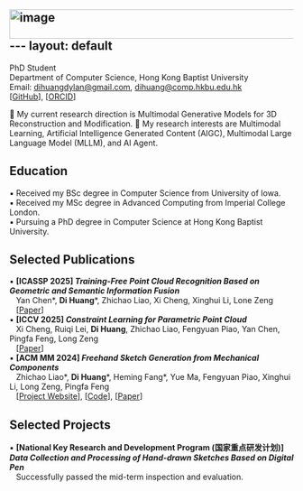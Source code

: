 <img width="532" height="52" alt="image" src="https://github.com/user-attachments/assets/41a51f12-ff97-4d8c-8d00-006aac5eb55f" />---
layout: default
---

PhD Student  
Department of Computer Science, Hong Kong Baptist University  
Email: dihuangdylan@gmail.com, dihuang@comp.hkbu.edu.hk  
\[[GitHub](https://github.com/di-huang)\], \[[ORCID](https://orcid.org/0009-0009-7336-161X)\]

📌 My current research direction is Multimodal Generative Models for 3D Reconstruction and Modification.
📌 My research interests are Multimodal Learning, Artificial Intelligence Generated Content (AIGC), Multimodal Large Language Model (MLLM), and AI Agent.

## Education
▪️ Received my BSc degree in Computer Science from University of Iowa.  
▪️ Received my MSc degree in Advanced Computing from Imperial College London.  
▪️ Pursuing a PhD degree in Computer Science at Hong Kong Baptist University.

## Selected Publications
▪️ **\[ICASSP 2025\] _Training-Free Point Cloud Recognition Based on Geometric and Semantic Information Fusion_**  
&nbsp;&nbsp;&nbsp;Yan Chen\*, **Di Huang**\*, Zhichao Liao, Xi Cheng, Xinghui Li, Lone Zeng  
&nbsp;&nbsp;&nbsp;\[[Paper](https://arxiv.org/abs/2409.04760)\]  
▪️ **\[ICCV 2025\] _Constraint Learning for Parametric Point Cloud_**  
&nbsp;&nbsp;&nbsp;Xi Cheng, Ruiqi Lei, **Di Huang**, Zhichao Liao, Fengyuan Piao, Yan Chen, Pingfa Feng, Long Zeng  
&nbsp;&nbsp;&nbsp;\[[Paper](https://arxiv.org/abs/2411.07747)\]  
▪️ **\[ACM MM 2024\] _Freehand Sketch Generation from Mechanical Components_**  
&nbsp;&nbsp;&nbsp;Zhichao Liao\*, **Di Huang**\*, Heming Fang\*, Yue Ma, Fengyuan Piao, Xinghui Li, Long Zeng, Pingfa Feng  
&nbsp;&nbsp;&nbsp;\[[Project Website](https://mcfreeskegen.github.io/)\], \[[Code](https://github.com/di-huang/Freehand-Sketch-Generation-from-Mechanical-Components/)\], \[[Paper](https://arxiv.org/abs/2408.05966)\]  

## Selected Projects
▪️ **\[National Key Research and Development Program (国家重点研发计划)\] _Data Collection and Processing of Hand-drawn Sketches Based on Digital Pen_**  
&nbsp;&nbsp;&nbsp;Successfully passed the mid-term inspection and evaluation.

